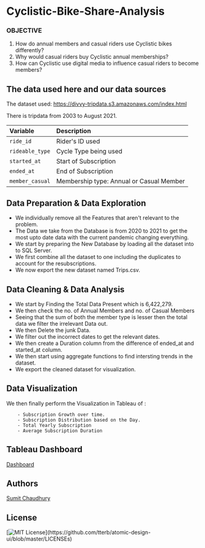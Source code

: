 
# Cyclistic-Bike-Share-Analysis

### OBJECTIVE

1. How do annual members and casual riders use Cyclistic bikes differently?
2. Why would casual riders buy Cyclistic annual memberships?
3. How can Cyclistic use digital media to influence casual riders to become members?


## The data used here and our data sources

The dataset used: https://divvy-tripdata.s3.amazonaws.com/index.html

There is tripdata from 2003 to August 2021.

| Variable                     | Description                                                                                                                                                                                                                                |
|:-----------------------------|:-------------------------------------------------------------------------------------------------------------------------------------------------------------------------------------------------------------------------------------------|
| `ride_id`                   | Rider's ID used                                                                                                                                                                                           |
| `rideable_type`                  | Cycle Type being used                                                                                                                                                                                                   |
| `started_at`                   | Start of Subscription                                                                                                                                                                                                                     |
| `ended_at`                       | End of Subscription                                                                                                                                                                                                                         |
| `member_casual`                 | Membership type: Annual or Casual Member                                                                                                                                                                                                                        |

## Data Preparation & Data Exploration

- We individually remove all the Features that aren't relevant to the problem.
- The Data we take from the Database is from 2020 to 2021 to get the most upto date data with the current pandemic changing everything.
- We start by preparing the New Database by loading all the dataset into to SQL Server.
- We first combine all the dataset to one including the duplicates to account for the resubscriptions.
- We now export the new dataset named Trips.csv.

## Data Cleaning & Data Analysis

- We start by Finding the Total Data Present which is 6,422,279.
- We then check the no. of Annual Members and no. of Casual Members
- Seeing that the sum of both the member type is lesser then the total data we filter the irrelevant Data out.
- We then Delete the junk Data.
- We filter out the incorrect dates to get the relevant dates.
- We then create a Duration column from the difference of ended_at and started_at column.
- We then start using aggregate functions to find intersting trends in the dataset.
- We export the cleaned dataset for visualization.

## Data Visualization

We then finally perform the Visualization in Tableau of :
        
        - Subscription Growth over time.
        - Subscription Distribution based on the Day.
        - Total Yearly Subscription
        - Average Subscription Duration
       

## Tableau Dashboard


[Dashboard](https://public.tableau.com/views/CyclisticMembership/Dashboard1?:language=en-GB&:display_count=n&:origin=viz_share_link)


## Authors


[Sumit Chaudhury](www.linkedin.com/in/sumit-chaudhury)

  
## License



[![MIT License](https://img.shields.io/apm/l/atomic-design-ui.svg?)](https://github.com/tterb/atomic-design-ui/blob/master/LICENSEs)

